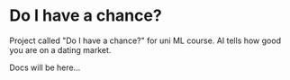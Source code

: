 # Do I have a chance?

Project called "Do I have a chance?" for uni ML course. AI tells how good you are on a dating market.

Docs will be here...
